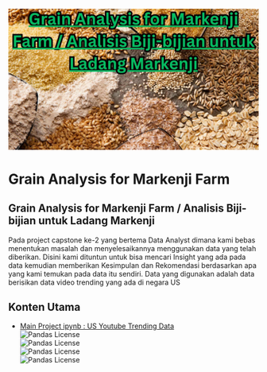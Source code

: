 ![alt text](https://github.com/Markenji/Grain-Analysis-for-Markenji-Farm/blob/main/Image_Grain/Grain%20Analysis%20for%20Markenji%20Farm%20%20Analisis%20Biji-bijian%20untuk%20Ladang%20Markenji.jpg?raw=true)

# Grain Analysis for Markenji Farm

## Grain Analysis for Markenji Farm / Analisis Biji-bijian untuk Ladang Markenji

Pada project capstone ke-2 yang bertema Data Analyst dimana kami bebas menentukan masalah dan menyelesaikannya menggunakan data yang telah diberikan. Disini kami dituntun untuk bisa mencari Insight yang ada pada data kemudian memberikan Kesimpulan dan Rekomendasi berdasarkan apa yang kami temukan pada data itu sendiri. Data yang digunakan adalah data berisikan data video trending yang ada di negara US 



## Konten Utama

 - [Main Project ipynb : US Youtube Trending Data](https://github.com/Markenji/Project-Capstone-Modul-2-Data-Analyst/blob/main/Capstone%20Project%202%20Youtube%20(4).ipynb)  
![Pandas License](https://img.shields.io/badge/pandas-1.4.2-lightgrey)  
![Pandas License](https://img.shields.io/badge/numpy-1.23.2-yellow)  
![Pandas License](https://img.shields.io/badge/seaborn-0.11.2-blue)  
![Pandas License](https://img.shields.io/badge/matplotlib-3.5.1-red)
